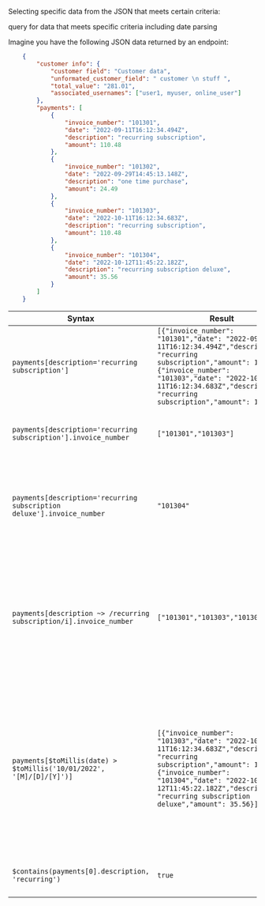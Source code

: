 Selecting specific data from the JSON that meets certain criteria: 

query for data that meets specific criteria including date parsing 

Imagine you have the following JSON data returned by an endpoint:

``` json 
    {
        "customer info": {
            "customer field": "Customer data",
            "unformated_customer_field": " customer \n stuff ",
            "total_value": "281.01",
            "associated_usernames": ["user1, myuser, online_user"]
        },
        "payments": [
            {
                "invoice_number": "101301",
                "date": "2022-09-11T16:12:34.494Z",
                "description": "recurring subscription",
                "amount": 110.48
            },
            {
                "invoice_number": "101302",
                "date": "2022-09-29T14:45:13.148Z",
                "description": "one time purchase",
                "amount": 24.49
            },
            {
                "invoice_number": "101303",
                "date": "2022-10-11T16:12:34.683Z",
                "description": "recurring subscription",
                "amount": 110.48
            },
            {
                "invoice_number": "101304",
                "date": "2022-10-12T11:45:22.182Z",
                "description": "recurring subscription deluxe",
                "amount": 35.56
            }
        ]
    }
```

| Syntax  | Result | Notes |
| ------------- | ------------- | ------------- |
| `payments[description='recurring subscription']` | `[{"invoice_number": "101301","date": "2022-09-11T16:12:34.494Z","description": "recurring subscription","amount": 110.48},{"invoice_number": "101303","date": "2022-10-11T16:12:34.683Z","description": "recurring subscription","amount": 110.48}]` | Filter for just a customer's recurring subscription payments |
| `payments[description='recurring subscription'].invoice_number` | `["101301","101303"]` | Filter for just the invoice numbers of recurring payments | 
| `payments[description='recurring subscription deluxe'].invoice_number` | `"101304"` | When your filter matches only one record, it returns just a quoted result not an array| 
| `payments[description ~> /recurring subscription/i].invoice_number` | `["101301","101303","101304"]` | You can filter for any value using a regex expression to sort and it will return either a matching single value or an array of matching value |
| `payments[$toMillis(date) > $toMillis('10/01/2022', '[M]/[D]/[Y]')]` | `[{"invoice_number": "101303","date": "2022-10-11T16:12:34.683Z","description": "recurring subscription","amount": 110.48},{"invoice_number": "101304","date": "2022-10-12T11:45:22.182Z","description": "recurring subscription deluxe","amount": 35.56}]` | Date filtering can be done by converting a ISO 8601 date into unix miliseconds for comparison. Other date formats are also accepted, see the data manipulation section |
| `$contains(payments[0].description, 'recurring')` | `true` | Returns a boolean if the string is found | 
